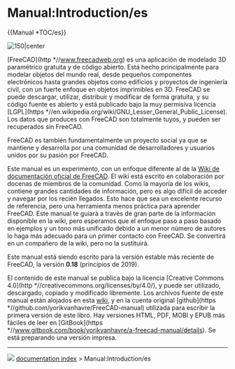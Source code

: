 # Manual:Introduction/es
{{Manual   *TOC/es}}

![150\|center](images/Crystal_Clear_manual.png )

[FreeCAD](http   *//www.freecadweb.org) es una aplicación de modelado 3D paramétrico gratuita y de código abierto. Está hecho principalmente para modelar objetos del mundo real, desde pequeños componentes electrónicos hasta grandes objetos como edificios y proyectos de ingeniería civil, con un fuerte enfoque en objetos imprimibles en 3D. FreeCAD se puede descargar, utilizar, distribuir y modificar de forma gratuita, y su código fuente es abierto y está publicado bajo la muy permisiva licencia [LGPL](https   *//en.wikipedia.org/wiki/GNU_Lesser_General_Public_License). Los datos que produces con FreeCAD son totalmente tuyos, y pueden ser recuperados sin FreeCAD.

FreeCAD es también fundamentalmente un proyecto social ya que se mantiene y desarrolla por una comunidad de desarrolladores y usuarios unidos por su pasión por FreeCAD.

Este manual es un experimento, con un enfoque diferente al de la [Wiki de documentación oficial de FreeCAD](Main_Page/es.md). El wiki está escrito en colaboración por docenas de miembros de la comunidad. Como la mayoría de los wikis, contiene grandes cantidades de información, pero es algo difícil de acceder y navegar por los recién llegados. Esto hace que sea un excelente recurso de referencia, pero una herramienta menos práctica para aprender FreeCAD. Este manual te guiará a través de gran parte de la información disponible en la wiki, pero esperamos que el enfoque paso a paso basado en ejemplos y un tono más unificado debido a un menor número de autores lo haga más adecuado para un primer contacto con FreeCAD. Se convertirá en un compañero de la wiki, pero no la sustituirá.

Este manual está siendo escrito para la versión estable más reciente de FreeCAD, la versión **0.18** (principios de 2019).


<div class="mw-translate-fuzzy">

El contenido de este manual se publica bajo la licencia [Creative Commons 4.0](http   *//creativecommons.org/licenses/by/4.0/), y puede ser utilizado, descargado, copiado y modificado libremente. Los archivos fuente de este manual están alojados en esta [wiki](Main_Page/es.md), y en la cuenta original [github](https   *//github.com/yorikvanhavre/FreeCAD-manual) utilizada para escribir la primera versión de este libro. Hay versiones HTML, PDF, MOBI y EPUB más fáciles de leer en [GitBook](https   *//www.gitbook.com/book/yorikvanhavre/a-freecad-manual/details). Se está preparando una versión impresa.


</div>



---
![](images/Right_arrow.png) [documentation index](../README.md) > Manual:Introduction/es
